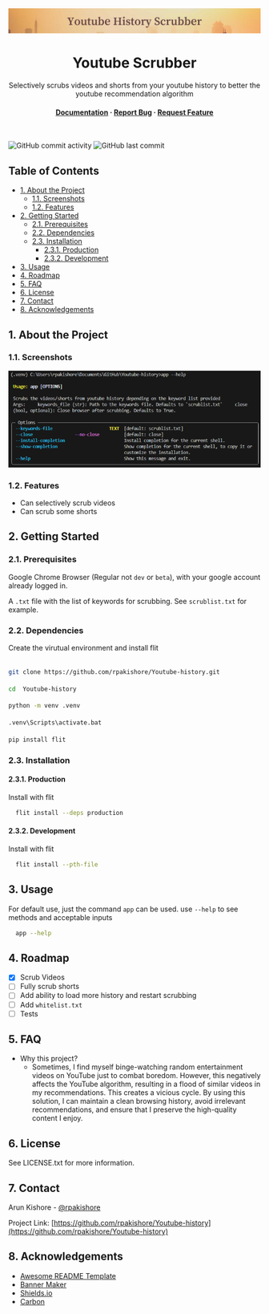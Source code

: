 <!--- Heading --->
<div align="center">
  <img src="assets/banner.png" alt="banner" width="auto" height="auto" />
  <h1>Youtube Scrubber</h1>
  <p>
    Selectively scrubs videos and shorts from your youtube history to better the youtube recommendation algorithm
  </p>
<h4>
    <a href="https://github.com/rpakishore/Youtube-history">Documentation</a>
  <span> · </span>
    <a href="https://github.com/rpakishore/Youtube-history/issues/">Report Bug</a>
  <span> · </span>
    <a href="https://github.com/rpakishore/Youtube-history/issues/">Request Feature</a>
  </h4>
</div>
<br />

![GitHub commit activity](https://img.shields.io/github/commit-activity/m/rpakishore/Youtube-history)
![GitHub last commit](https://img.shields.io/github/last-commit/rpakishore/Youtube-history)
<!-- Table of Contents -->
<h2>Table of Contents</h2>

- [1. About the Project](#1-about-the-project)
  - [1.1. Screenshots](#11-screenshots)
  - [1.2. Features](#12-features)
- [2. Getting Started](#2-getting-started)
  - [2.1. Prerequisites](#21-prerequisites)
  - [2.2. Dependencies](#22-dependencies)
  - [2.3. Installation](#23-installation)
    - [2.3.1. Production](#231-production)
    - [2.3.2. Development](#232-development)
- [3. Usage](#3-usage)
- [4. Roadmap](#4-roadmap)
- [5. FAQ](#5-faq)
- [6. License](#6-license)
- [7. Contact](#7-contact)
- [8. Acknowledgements](#8-acknowledgements)

<!-- About the Project -->
## 1. About the Project
<!-- Screenshots -->
### 1.1. Screenshots

![Help Menu](assets/help_menu.png)

<!-- Features -->
### 1.2. Features

- Can selectively scrub videos
- Can scrub some shorts

<!-- Getting Started -->
## 2. Getting Started

<!-- Prerequisites -->
### 2.1. Prerequisites

Google Chrome Browser (Regular not `dev` or `beta`), with your google account already logged in.

A `.txt` file with the list of keywords for scrubbing. See `scrublist.txt` for example.

### 2.2. Dependencies

Create the virutual environment and install flit

```bash

git clone https://github.com/rpakishore/Youtube-history.git

cd  Youtube-history

python -m venv .venv

.venv\Scripts\activate.bat

pip install flit
```

<!-- Installation -->
### 2.3. Installation

#### 2.3.1. Production

Install with flit

```bash
  flit install --deps production
```

#### 2.3.2. Development

Install with flit

```bash
  flit install --pth-file
```

<!-- Usage -->
## 3. Usage

For default use, just the command `app` can be used. use `--help` to see methods and acceptable inputs

```bash
  app --help
```

<!-- Roadmap -->
## 4. Roadmap

- [x] Scrub Videos
- [ ] Fully scrub shorts
- [ ] Add ability to load more history and restart scrubbing
- [ ] Add `whitelist.txt`
- [ ] Tests

<!-- FAQ -->
## 5. FAQ

- Why this project?
  - Sometimes, I find myself binge-watching random entertainment videos on YouTube just to combat boredom. However, this negatively affects the YouTube algorithm, resulting in a flood of similar videos in my recommendations. This creates a vicious cycle. By using this solution, I can maintain a clean browsing history, avoid irrelevant recommendations, and ensure that I preserve the high-quality content I enjoy.

<!-- License -->
## 6. License

See LICENSE.txt for more information.

<!-- Contact -->
## 7. Contact

Arun Kishore - [@rpakishore](mailto:pypi@rpakishore.co.in)

Project Link: [https://github.com/rpakishore/Youtube-history](https://github.com/rpakishore/Youtube-history)

<!-- Acknowledgments -->
## 8. Acknowledgements

- [Awesome README Template](https://github.com/Louis3797/awesome-readme-template/blob/main/README-WITHOUT-EMOJI.md)
- [Banner Maker](https://banner.godori.dev/)
- [Shields.io](https://shields.io/)
- [Carbon](https://carbon.now.sh/)